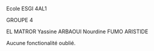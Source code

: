 
Ecole ESGI 4AL1 

GROUPE 4

EL MATROR Yassine
ARBAOUI Nourdine
FUMO ARISTIDE

Aucune fonctionalité oublié.